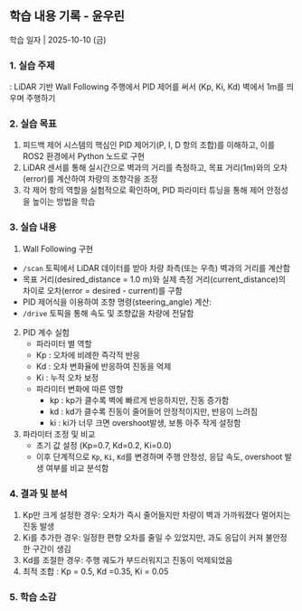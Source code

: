 ## 학습 내용 기록 - 윤우린

학습 일자 | 2025-10-10 (금)

### 1. 실습 주제
: LiDAR 기반 Wall Following 주행에서 PID 제어를 써서 (Kp, Ki, Kd) 벽에서 1m를 띄우며 주행하기

### 2. 실습 목표
1) 피드백 제어 시스템의 핵심인 PID 제어기(P, I, D 항의 조합)를 이해하고, 이를 ROS2 환경에서 Python 노드로 구현
2) LiDAR 센서를 통해 실시간으로 벽과의 거리를 측정하고, 목표 거리(1m)와의 오차(error)를 계산하여 차량의 조향각을 조정
3) 각 제어 항의 역할을 실험적으로 확인하며, PID 파라미터 튜닝을 통해 제어 안정성을 높이는 방법을 학습

### 3. 실습 내용
1) Wall Following 구현
- `/scan` 토픽에서 LiDAR 데이터를 받아 차량 좌측(또는 우측) 벽과의 거리를 계산함
- 목표 거리(desired_distance = 1.0 m)와 실제 측정 거리(current_distance)의 차이로 오차(error = desired - current)를 구함
- PID 제어식을 이용하여 조향 명령(steering_angle) 계산:
- `/drive` 토픽을 통해 속도 및 조향값을 차량에 전달함
2) PID 계수 실험
      - 파라미터 별 역할
      - Kp : 오차에 비례한 즉각적 반응
      - Kd : 오차 변화율에 반응하여 진동을 억제
      - Ki : 누적 오차 보정
    - 파라미터 변화에 따른 영향
      - kp : kp가 클수록 벽에 빠르게 반응하지만, 진동 증가함
      - kd : kd가 클수록 진동이 줄어들어 안정적이지만, 반응이 느려짐
      - ki : ki가 너무 크면 overshoot발생, 보통 아주 작게 설정함
3) 파라미터 조정 및 비교
    - 초기 값 설정 (Kp=0.7, Kd=0.2, Ki=0.0)
    - 이후 단계적으로 `Kp`, `Ki`, `Kd`를 변경하며 주행 안정성, 응답 속도, overshoot 발생 여부를 비교 분석함

### 4. 결과 및 분석
1) Kp만 크게 설정한 경우: 오차가 즉시 줄어들지만 차량이 벽과 가까워졌다 멀어지는 진동 발생
2) Ki를 추가한 경우: 일정한 편향 오차를 줄일 수 있었지만, 과도 응답이 커져 불안정한 구간이 생김
3) Kd를 조절한 경우: 주행 궤도가 부드러워지고 진동이 억제되었음
4) 최적 조합 : Kp = 0.5, Kd =0.35, Ki = 0.05

### 5. 학습 소감


